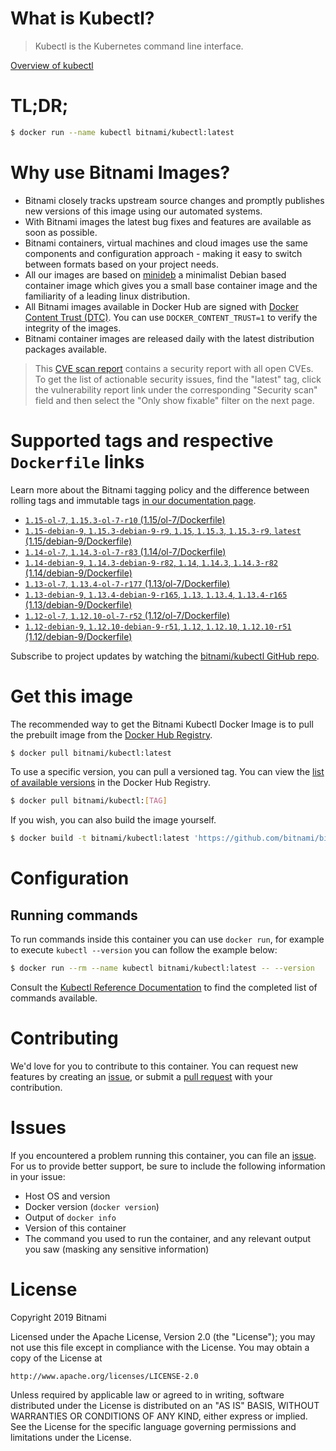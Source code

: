 
# What is Kubectl?

> Kubectl is the Kubernetes command line interface.

[Overview of kubectl](https://kubernetes.io/docs/reference/kubectl/overview/)

# TL;DR;

```bash
$ docker run --name kubectl bitnami/kubectl:latest
```

# Why use Bitnami Images?

* Bitnami closely tracks upstream source changes and promptly publishes new versions of this image using our automated systems.
* With Bitnami images the latest bug fixes and features are available as soon as possible.
* Bitnami containers, virtual machines and cloud images use the same components and configuration approach - making it easy to switch between formats based on your project needs.
* All our images are based on [minideb](https://github.com/bitnami/minideb) a minimalist Debian based container image which gives you a small base container image and the familiarity of a leading linux distribution.
* All Bitnami images available in Docker Hub are signed with [Docker Content Trust (DTC)](https://docs.docker.com/engine/security/trust/content_trust/). You can use `DOCKER_CONTENT_TRUST=1` to verify the integrity of the images.
* Bitnami container images are released daily with the latest distribution packages available.


> This [CVE scan report](https://quay.io/repository/bitnami/kubectl?tab=tags) contains a security report with all open CVEs. To get the list of actionable security issues, find the "latest" tag, click the vulnerability report link under the corresponding "Security scan" field and then select the "Only show fixable" filter on the next page.

# Supported tags and respective `Dockerfile` links

Learn more about the Bitnami tagging policy and the difference between rolling tags and immutable tags [in our documentation page](https://docs.bitnami.com/containers/how-to/understand-rolling-tags-containers/).


* [`1.15-ol-7`, `1.15.3-ol-7-r10` (1.15/ol-7/Dockerfile)](https://github.com/bitnami/bitnami-docker-kubectl/blob/1.15.3-ol-7-r10/1.15/ol-7/Dockerfile)
* [`1.15-debian-9`, `1.15.3-debian-9-r9`, `1.15`, `1.15.3`, `1.15.3-r9`, `latest` (1.15/debian-9/Dockerfile)](https://github.com/bitnami/bitnami-docker-kubectl/blob/1.15.3-debian-9-r9/1.15/debian-9/Dockerfile)
* [`1.14-ol-7`, `1.14.3-ol-7-r83` (1.14/ol-7/Dockerfile)](https://github.com/bitnami/bitnami-docker-kubectl/blob/1.14.3-ol-7-r83/1.14/ol-7/Dockerfile)
* [`1.14-debian-9`, `1.14.3-debian-9-r82`, `1.14`, `1.14.3`, `1.14.3-r82` (1.14/debian-9/Dockerfile)](https://github.com/bitnami/bitnami-docker-kubectl/blob/1.14.3-debian-9-r82/1.14/debian-9/Dockerfile)
* [`1.13-ol-7`, `1.13.4-ol-7-r177` (1.13/ol-7/Dockerfile)](https://github.com/bitnami/bitnami-docker-kubectl/blob/1.13.4-ol-7-r177/1.13/ol-7/Dockerfile)
* [`1.13-debian-9`, `1.13.4-debian-9-r165`, `1.13`, `1.13.4`, `1.13.4-r165` (1.13/debian-9/Dockerfile)](https://github.com/bitnami/bitnami-docker-kubectl/blob/1.13.4-debian-9-r165/1.13/debian-9/Dockerfile)
* [`1.12-ol-7`, `1.12.10-ol-7-r52` (1.12/ol-7/Dockerfile)](https://github.com/bitnami/bitnami-docker-kubectl/blob/1.12.10-ol-7-r52/1.12/ol-7/Dockerfile)
* [`1.12-debian-9`, `1.12.10-debian-9-r51`, `1.12`, `1.12.10`, `1.12.10-r51` (1.12/debian-9/Dockerfile)](https://github.com/bitnami/bitnami-docker-kubectl/blob/1.12.10-debian-9-r51/1.12/debian-9/Dockerfile)

Subscribe to project updates by watching the [bitnami/kubectl GitHub repo](https://github.com/bitnami/bitnami-docker-kubectl).

# Get this image

The recommended way to get the Bitnami Kubectl Docker Image is to pull the prebuilt image from the [Docker Hub Registry](https://hub.docker.com/r/bitnami/kubectl).

```bash
$ docker pull bitnami/kubectl:latest
```

To use a specific version, you can pull a versioned tag. You can view the [list of available versions](https://hub.docker.com/r/bitnami/kubectl/tags/) in the Docker Hub Registry.

```bash
$ docker pull bitnami/kubectl:[TAG]
```

If you wish, you can also build the image yourself.

```bash
$ docker build -t bitnami/kubectl:latest 'https://github.com/bitnami/bitnami-docker-kubectl.git#master:1.15/debian-9'
```

# Configuration

## Running commands

To run commands inside this container you can use `docker run`, for example to execute `kubectl --version` you can follow the example below:

```bash
$ docker run --rm --name kubectl bitnami/kubectl:latest -- --version
```

Consult the [Kubectl Reference Documentation](https://kubernetes.io/docs/reference/generated/kubectl/kubectl-commands) to find the completed list of commands available.

# Contributing

We'd love for you to contribute to this container. You can request new features by creating an [issue](https://github.com/bitnami/bitnami-docker-kubectl/issues), or submit a [pull request](https://github.com/bitnami/bitnami-docker-kubectl/pulls) with your contribution.

# Issues

If you encountered a problem running this container, you can file an [issue](https://github.com/bitnami/bitnami-docker-kubectl/issues). For us to provide better support, be sure to include the following information in your issue:

- Host OS and version
- Docker version (`docker version`)
- Output of `docker info`
- Version of this container
- The command you used to run the container, and any relevant output you saw (masking any sensitive information)

# License

Copyright 2019 Bitnami

Licensed under the Apache License, Version 2.0 (the "License");
you may not use this file except in compliance with the License.
You may obtain a copy of the License at

    http://www.apache.org/licenses/LICENSE-2.0

Unless required by applicable law or agreed to in writing, software
distributed under the License is distributed on an "AS IS" BASIS,
WITHOUT WARRANTIES OR CONDITIONS OF ANY KIND, either express or implied.
See the License for the specific language governing permissions and
limitations under the License.
